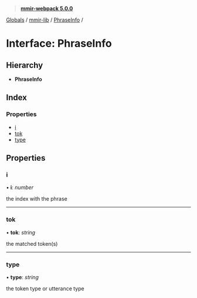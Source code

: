 > **[mmir-webpack 5.0.0](../README.md)**

[Globals](../README.md) / [mmir-lib](../modules/mmir_lib.md) / [PhraseInfo](mmir_lib.phraseinfo.md) /

# Interface: PhraseInfo

## Hierarchy

* **PhraseInfo**

## Index

### Properties

* [i](mmir_lib.phraseinfo.md#i)
* [tok](mmir_lib.phraseinfo.md#tok)
* [type](mmir_lib.phraseinfo.md#type)

## Properties

###  i

• **i**: *number*

the index with the phrase

___

###  tok

• **tok**: *string*

the matched token(s)

___

###  type

• **type**: *string*

the token type or utterance type